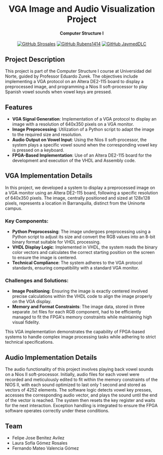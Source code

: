 
<div align="center">
  <h1>
    VGA Image and Audio Visualization Project
  </h1>

<h4>
    Computer Structure I
  </h4>

[![GitHub Slrosales](https://img.shields.io/badge/by-Slrosales-purple)](https://github.com/Slrosales)
[![GitHub Rubens1414](https://img.shields.io/badge/by-jfbenitezz-blue)](https://github.com/jfbenitezz)
[![GitHub JaymedDLC](https://img.shields.io/badge/by-FernandoMVG-green)](https://github.com/FernandoMVG)

</div>

## Project Description

This project is part of the Computer Structure I course at Universidad del Norte, guided by Professor Eduardo Zurek. The objectives include implementing a VGA protocol on an Altera DE2-115 board to display a preprocessed image, and programming a Nios II soft-processor to play Spanish vowel sounds when vowel keys are pressed.

## Features

- **VGA Signal Generation**: Implementation of a VGA protocol to display an image with a resolution of 640x350 pixels on a VGA monitor.
- **Image Preprocessing**: Utilization of a Python script to adapt the image to the required size and resolution.
- **Audio Output on Vowel Input**: Using the Nios II soft-processor, the system plays a specific vowel sound when the corresponding vowel key is pressed on a keyboard.
- **FPGA-Based Implementation**: Use of an Altera DE2-115 board for the development and execution of the VHDL and Assembly code.


## VGA Implementation Details

In this project, we developed a system to display a preprocessed image on a VGA monitor using an Altera DE2-115 board, following a specific resolution of 640x350 pixels. The image, centrally positioned and sized at 128x128 pixels, represents a location in Barranquilla, distinct from the Uninorte campus.

### Key Components:
- **Python Preprocessing**: The image undergoes preprocessing using a Python script to adjust its size and convert the RGB values into an 8-bit binary format suitable for VHDL processing.
- **VHDL Display Logic**: Implemented in VHDL, the system reads the binary color vectors and calculates the correct starting position on the screen to ensure the image is centered.
- **Technical Compliance**: The system adheres to the VGA protocol standards, ensuring compatibility with a standard VGA monitor.

### Challenges and Solutions:
- **Image Positioning**: Ensuring the image is exactly centered involved precise calculations within the VHDL code to align the image properly on the VGA display.
- **Memory and Format Constraints**: The image data, stored in three separate .txt files for each RGB component, had to be efficiently managed to fit the FPGA's memory constraints while maintaining high visual fidelity.

This VGA implementation demonstrates the capability of FPGA-based systems to handle complex image processing tasks while adhering to strict technical specifications.


## Audio Implementation Details

The audio functionality of this project involves playing back vowel sounds on a Nios II soft-processor. Initially, audio files for each vowel were recorded and meticulously edited to fit within the memory constraints of the NIOS II, with each sound optimized to last only 1 second and stored as vectors of 4252 elements. The software logic detects vowel key presses, accesses the corresponding audio vector, and plays the sound until the end of the vector is reached. The system then resets the key register and waits for the next interaction. Exception handling is integrated to ensure the FPGA software operates correctly under these conditions.


## Team

- Felipe Jose Benitez Avilez
- Laura Sofía Gómez Rosales
- Fernando Mateo Valencia Gómez
